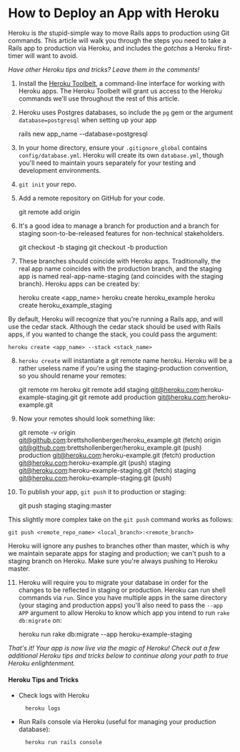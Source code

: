 # How to Deploy an App with Heroku

Heroku is _the_ stupid-simple way to move Rails apps to production using Git commands. This article will walk you through the steps you need to take a Rails app to production via Heroku, and includes the _gotchas_ a Heroku first-timer will want to avoid. 

_Have other Heroku tips and tricks? Leave them in the comments!_

1) Install the [Heroku Toolbelt](https://toolbelt.heroku.com), a command-line interface for working with Heroku apps. The Heroku Toolbelt will grant us access to the Heroku commands we'll use throughout the rest of this article.

2) Heroku uses Postgres databases, so include the `pg` gem or the argument `database=postgresql` when setting up your app

	rails new app_name --database=postgresql
	
3) In your home directory, ensure your `.gitignore_global` contains `config/database.yml`. Heroku will create its own `database.yml`, though you'll need to maintain yours separately for your testing and development environments.

4) `git init` your repo. 

5) Add a remote repository on GitHub for your code.

	git remote add origin <url>
	
6) It's a good idea to manage a branch for production and a branch for staging soon-to-be-released features for non-technical stakeholders. 

	git checkout -b staging
	git checkout -b production
	
7) These branches should coincide with Heroku apps. Traditionally, the real app name coincides with the production branch, and the staging app is named real-app-name-staging (and coincides with the staging branch). Heroku apps can be created by:

	heroku create <app_name>
	heroku create heroku_example
	heroku create heroku_example_staging
	
By default, Heroku will recognize that you're running a Rails app, and will use the cedar stack. Although the cedar stack should be used with Rails apps, if you wanted to change the stack, you could pass the argument:

	heroku create <app_name> --stack <stack_name>
	
8) `heroku create` will instantiate a git remote name heroku. Heroku will be a rather useless name if you're using the staging-production convention, so you should rename your remotes:

	git remote rm heroku
	git remote add staging git@heroku.com:heroku-example-staging.git
	git remote add production git@heroku.com:heroku-example.git
	
9) Now your remotes should look something like:

	git remote -v
	origin	git@github.com:brettshollenberger/heroku_example.git (fetch)
	origin	git@github.com:brettshollenberger/heroku_example.git (push)
	production	git@heroku.com:heroku-example.git (fetch)
	production	git@heroku.com:heroku-example.git (push)
	staging	git@heroku.com:heroku-example-staging.git (fetch)
	staging	git@heroku.com:heroku-example-staging.git (push)
	
10) To publish your app, `git push` it to production or staging:

	git push staging staging:master
	
This slightly more complex take on the `git push` command works as follows:

	git push <remote_repo_name> <local_branch>:<remote_branch>
	
Heroku will ignore any pushes to branches other than master, which is why we maintain separate apps for staging and production; we can't push to a staging branch on Heroku. Make sure you're always pushing to Heroku master.

11) Heroku will require you to migrate your database in order for the changes to be reflected in staging or production. Heroku can run shell commands via `run`. Since you have multiple apps in the same directory (your staging and production apps) you'll also need to pass the `--app APP` argument to allow Heroku to know which app you intend to run `rake db:migrate` on:

	heroku run rake db:migrate --app heroku-example-staging
	
_That's it! Your app is now live via the magic of Heroku! Check out a few additional Heroku tips and tricks below to continue along your path to true Heroku enlightenment._
	
#### Heroku Tips and Tricks

* Check logs with Heroku

		heroku logs
	
* Run Rails console via Heroku (useful for managing your production database):

		heroku run rails console
